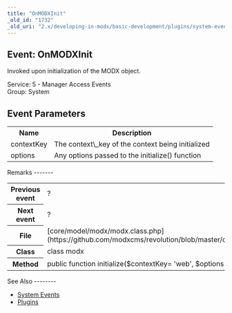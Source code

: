 ```yaml
---
title: "OnMODXInit"
_old_id: "1732"
_old_uri: "2.x/developing-in-modx/basic-development/plugins/system-events/onmodxinit"
---
```


Event: OnMODXInit
-----------------

 Invoked upon initialization of the MODX object.

 Service: 5 - Manager Access Events   
 Group: System




Event Parameters
----------------

 <table><tbody><tr><th> Name </th> <th> Description </th> </tr><tr><td> contextKey </td> <td> The context\_key of the context being initialized </td> </tr><tr><td> options </td> <td> Any options passed to the initialize() function </td></tr></tbody></table>Remarks
-------

 <table><tbody><tr><th> Previous event </th> <td> ? </td> </tr><tr><th> Next event </th> <td> ? </td> </tr><tr><th> File </th> <td> [core/model/modx/modx.class.php](https://github.com/modxcms/revolution/blob/master/core/model/modx/modx.class.php) </td> </tr><tr><th> Class </th> <td> class modx </td> </tr><tr><th> Method </th> <td> public function initialize($contextKey= 'web', $options = null) </td></tr></tbody></table>See Also
--------

- [System Events](developing-in-modx/basic-development/plugins/system-events "System Events")
- [Plugins](developing-in-modx/basic-development/plugins "Plugins")